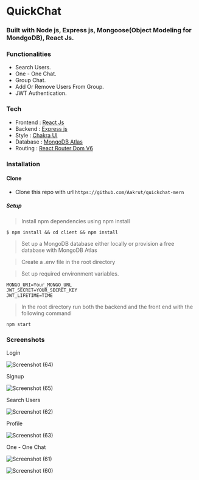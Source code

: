 # QuickChat

### Built with Node js, Express js, Mongoose(Object Modeling for MondgoDB), React Js.

### Functionalities

- Search Users.
- One - One Chat.
- Group Chat.
- Add Or Remove Users From Group.
- JWT Authentication.


### Tech

- Frontend : [React Js](https://reactjs.org/)
- Backend :  [Express js](https://expressjs.com/)
- Style : [Chakra UI](https://chakra-ui.com/)
- Database : [MongoDB Atlas](https://www.mongodb.com/)
- Routing : [React Router Dom V6](https://reactrouter.com/)

### Installation

#### Clone

- Clone this repo with url `https://github.com/Aakrut/quickchat-mern`

##### Setup

> Install npm dependencies using npm install

```
$ npm install && cd client && npm install

```

> Set up a MongoDB database either locally or provision a free database with MongoDB Atlas

> Create a .env file in the root directory

> Set up required environment variables.

```
MONGO_URI=Your_MONGO_URL
JWT_SECRET=YOUR_SECRET_KEY
JWT_LIFETIME=TIME

```

> In the root directory run both the backend and the front end with the following command

```
npm start
```

### Screenshots

Login

![Screenshot (64)](https://user-images.githubusercontent.com/67114280/177302147-5051196e-b5c3-473f-8cba-3945cc6c61b3.png)

Signup

![Screenshot (65)](https://user-images.githubusercontent.com/67114280/177302273-00e8e422-179a-41bb-8125-fea41a10e620.png)

Search Users

![Screenshot (62)](https://user-images.githubusercontent.com/67114280/177302425-151e68ad-7ce3-4772-b71c-258a343ced85.png)

Profile

![Screenshot (63)](https://user-images.githubusercontent.com/67114280/177302514-fe3eecd5-42a8-4ad9-97e3-e785a8f3766f.png)

One - One Chat

![Screenshot (61)](https://user-images.githubusercontent.com/67114280/177302631-cc0e84a2-ce9e-422f-97b9-d6290baca86f.png)

![Screenshot (60)](https://user-images.githubusercontent.com/67114280/177302728-4725573a-accd-4c84-8695-466aa38b9737.png)

